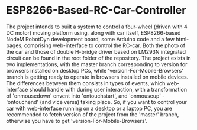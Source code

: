 # ESP8266-Based-RC-Car-Controller
The project intends to built a system to control a four-wheel (driven with 4 DC motor) moving platform using, along with car itself, ESP8266-based NodeM RobotDyn development board, some Arduino code and a few html-pages, comprising web-interface to control the RC-car. Both the photo of the car and those of double H-bridge driver based on LM293N integrated circuit can be found in the root folder of the repository. The project exists in two implementations, with the master branch corresponding to version for browsers installed on desktop PCs, while 'version-For-Mobile-Browsers' branch is getting ready to operate in browsers installed on mobile devices. The differences between them consists in types of events, which web-interface should handle with during user interaction, with a transformation of 'onmousedown' envent into 'ontouchstart', and 'onmouseup' - 'ontouchend' (and vice versa) taking place.
So, if you want to control your car with web-interface running on a desktop or a laptop PC, you are recommended to fetch version of the project from the 'master' branch, otherwise you have to get 'version-For-Mobile-Browsers'.

